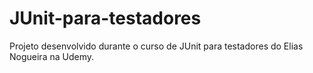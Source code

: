 # JUnit-para-testadores
Projeto desenvolvido durante o curso de JUnit para testadores do Elias Nogueira na Udemy.
